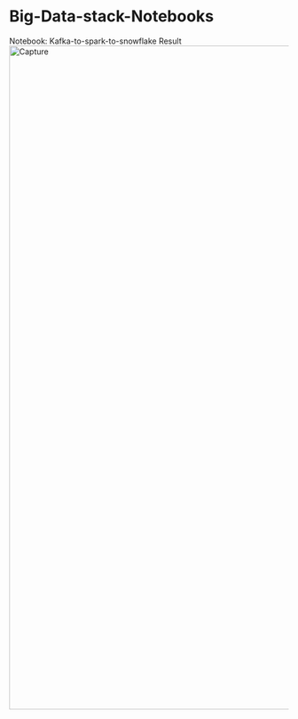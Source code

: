 # Big-Data-stack-Notebooks

Notebook: Kafka-to-spark-to-snowflake Result
<img width="1195" alt="Capture" src="https://user-images.githubusercontent.com/31367199/138917754-c71e5e70-9b1a-459b-a45f-001348c40442.PNG">

